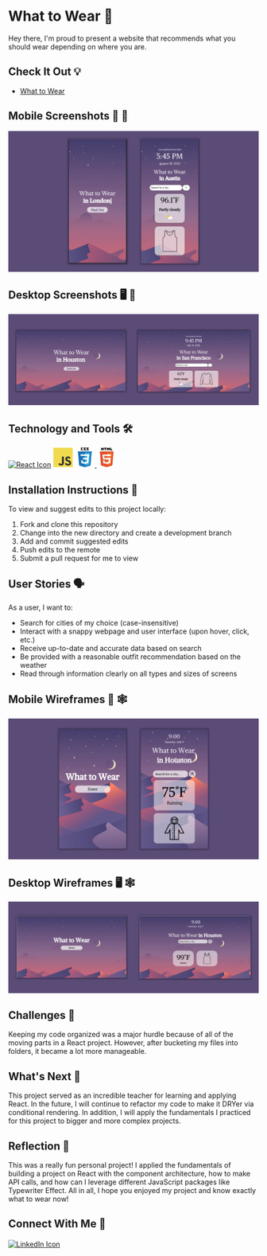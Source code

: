 # What to Wear 👕

Hey there, I'm proud to present a website that recommends what you should wear depending on where you are.

## Check It Out 💡 
- [What to Wear](https://what-to-wear-lancechincodes.netlify.app/) 

## Mobile Screenshots 📱 📸
![Home Page](/screenshots/mobile-ss.png)

## Desktop Screenshots 🖥 📸
![Search Page](/screenshots/desktop-ss.png)

## Technology and Tools 🛠
<p align="left"><a target="_blank" href="https://reactjs.org/"> <img src="https://brandslogos.com/wp-content/uploads/images/large/react-logo-1.png" alt="React Icon" width="40" height="40"/></a> <a target="_blank" href="https://developer.mozilla.org/en-US/docs/Web/JavaScript"><img src="https://raw.githubusercontent.com/devicons/devicon/master/icons/javascript/javascript-original.svg" alt="JavaScript Icon" width="40" height="40"/></a> <a target="_blank" href="https://developer.mozilla.org/en-US/docs/Web/CSS"> <img src="https://raw.githubusercontent.com/devicons/devicon/master/icons/css3/css3-original-wordmark.svg" alt="CSS3 Icon" width="40" height="40"/> </a> <a target="_blank" href="https://developer.mozilla.org/en-US/docs/Web/HTML" > <img src="https://raw.githubusercontent.com/devicons/devicon/master/icons/html5/html5-original-wordmark.svg" alt="HTML5 Icon" width="40" height="40"/></a></p>

## Installation Instructions 📲
To view and suggest edits to this project locally:
1. Fork and clone this repository
2. Change into the new directory and create a development branch 
3. Add and commit suggested edits
4. Push edits to the remote
5. Submit a pull request for me to view

## User Stories 🗣
As a user, I want to:
- Search for cities of my choice (case-insensitive)
- Interact with a snappy webpage and user interface (upon hover, click, etc.)
- Receive up-to-date and accurate data based on search
- Be provided with a reasonable outfit recommendation based on the weather
- Read through information clearly on all types and sizes of screens

## Mobile Wireframes 📱 🕸
![Mobile Wireframes](/planning/wireframes/mobile-wireframes.png)

## Desktop Wireframes 🖥 🕸
![Desktop Wireframes](/planning/wireframes/desktop-wireframes.png)

## Challenges 💪
Keeping my code organized was a major hurdle because of all of the moving parts in a React project. However, after bucketing my files into folders, it became a lot more manageable.

## What's Next 🏁
This project served as an incredible teacher for learning and applying React. In the future, I will continue to refactor my code to make it DRYer via conditional rendering. In addition, I will apply the fundamentals I practiced for this project to bigger and more complex projects.

## Reflection 🙌
This was a really fun personal project! I applied the fundamentals of building a project on React with the component architecture, how to make API calls, and how can I leverage different JavaScript packages like Typewriter Effect. All in all, I hope you enjoyed my project and know exactly what to wear now!

## Connect With Me 👥
<p align="left">
<a target="_blank" href="https://www.linkedin.com/in/lance-chin/"><img align="center" src="https://raw.githubusercontent.com/rahuldkjain/github-profile-readme-generator/master/src/images/icons/Social/linked-in-alt.svg" alt="LinkedIn Icon" height="30" width="40"/></a></p>
